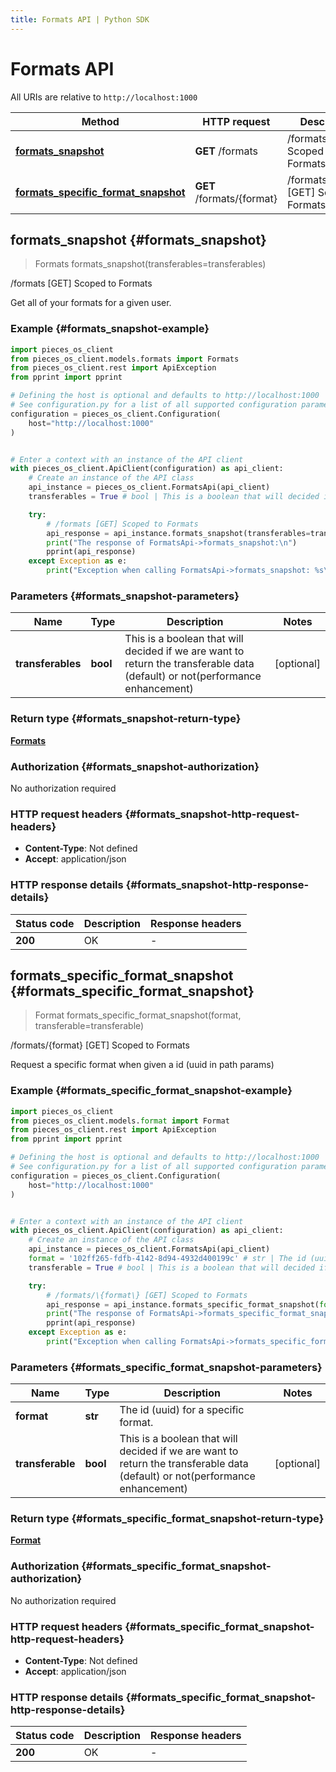 ```yaml
---
title: Formats API | Python SDK
---
```


# Formats API

All URIs are relative to `http://localhost:1000`

Method | HTTP request | Description
------------- | ------------- | -------------
[**formats_snapshot**](FormatsApi#formats_snapshot) | **GET** /formats | /formats [GET] Scoped to Formats
[**formats_specific_format_snapshot**](FormatsApi#formats_specific_format_snapshot) | **GET** /formats/\{format\} | /formats/\{format\} [GET] Scoped to Formats


## **formats_snapshot** {#formats_snapshot}
> Formats formats_snapshot(transferables=transferables)

/formats [GET] Scoped to Formats

Get all of your formats for a given user.

### Example {#formats_snapshot-example}


```python
import pieces_os_client
from pieces_os_client.models.formats import Formats
from pieces_os_client.rest import ApiException
from pprint import pprint

# Defining the host is optional and defaults to http://localhost:1000
# See configuration.py for a list of all supported configuration parameters.
configuration = pieces_os_client.Configuration(
    host="http://localhost:1000"
)


# Enter a context with an instance of the API client
with pieces_os_client.ApiClient(configuration) as api_client:
    # Create an instance of the API class
    api_instance = pieces_os_client.FormatsApi(api_client)
    transferables = True # bool | This is a boolean that will decided if we are want to return the transferable data (default) or not(performance enhancement) (optional)

    try:
        # /formats [GET] Scoped to Formats
        api_response = api_instance.formats_snapshot(transferables=transferables)
        print("The response of FormatsApi->formats_snapshot:\n")
        pprint(api_response)
    except Exception as e:
        print("Exception when calling FormatsApi->formats_snapshot: %s\n" % e)
```



### Parameters {#formats_snapshot-parameters}


Name | Type | Description  | Notes
------------- | ------------- | ------------- | -------------
 **transferables** | **bool**| This is a boolean that will decided if we are want to return the transferable data (default) or not(performance enhancement) | [optional] 

### Return type {#formats_snapshot-return-type}

[**Formats**](../models/Formats)

### Authorization {#formats_snapshot-authorization}

No authorization required

### HTTP request headers {#formats_snapshot-http-request-headers}

 - **Content-Type**: Not defined
 - **Accept**: application/json


### HTTP response details {#formats_snapshot-http-response-details}

| Status code | Description | Response headers |
|-------------|-------------|------------------|
**200** | OK |  -  |

## **formats_specific_format_snapshot** {#formats_specific_format_snapshot}
> Format formats_specific_format_snapshot(format, transferable=transferable)

/formats/\{format\} [GET] Scoped to Formats

Request a specific format when given a id (uuid in path params)

### Example {#formats_specific_format_snapshot-example}


```python
import pieces_os_client
from pieces_os_client.models.format import Format
from pieces_os_client.rest import ApiException
from pprint import pprint

# Defining the host is optional and defaults to http://localhost:1000
# See configuration.py for a list of all supported configuration parameters.
configuration = pieces_os_client.Configuration(
    host="http://localhost:1000"
)


# Enter a context with an instance of the API client
with pieces_os_client.ApiClient(configuration) as api_client:
    # Create an instance of the API class
    api_instance = pieces_os_client.FormatsApi(api_client)
    format = '102ff265-fdfb-4142-8d94-4932d400199c' # str | The id (uuid) for a specific format.
    transferable = True # bool | This is a boolean that will decided if we are want to return the transferable data (default) or not(performance enhancement) (optional)

    try:
        # /formats/\{format\} [GET] Scoped to Formats
        api_response = api_instance.formats_specific_format_snapshot(format, transferable=transferable)
        print("The response of FormatsApi->formats_specific_format_snapshot:\n")
        pprint(api_response)
    except Exception as e:
        print("Exception when calling FormatsApi->formats_specific_format_snapshot: %s\n" % e)
```



### Parameters {#formats_specific_format_snapshot-parameters}


Name | Type | Description  | Notes
------------- | ------------- | ------------- | -------------
 **format** | **str**| The id (uuid) for a specific format. | 
 **transferable** | **bool**| This is a boolean that will decided if we are want to return the transferable data (default) or not(performance enhancement) | [optional] 

### Return type {#formats_specific_format_snapshot-return-type}

[**Format**](../models/Format)

### Authorization {#formats_specific_format_snapshot-authorization}

No authorization required

### HTTP request headers {#formats_specific_format_snapshot-http-request-headers}

 - **Content-Type**: Not defined
 - **Accept**: application/json


### HTTP response details {#formats_specific_format_snapshot-http-response-details}

| Status code | Description | Response headers |
|-------------|-------------|------------------|
**200** | OK |  -  |

